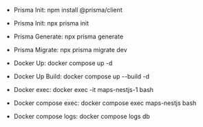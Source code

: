 - Prisma Init: npm install @prisma/client
- Prisma Init: npx prisma init
- Prisma Generate: npx prisma generate
- Prisma Migrate: npx prisma migrate dev

- Docker Up: docker compose up -d
- Docker Up Build: docker compose up --build -d
- Docker exec: docker exec -it maps-nestjs-1 bash
- Docker compose exec: docker compose exec maps-nestjs bash
- Docker compose logs: docker compose logs db